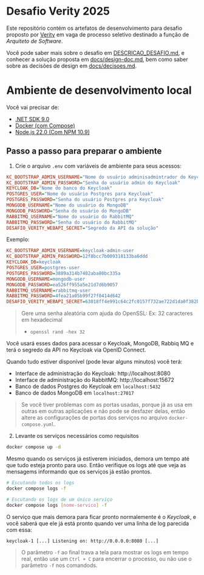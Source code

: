 # Desafio Verity 2025

Este repositório contém os artefatos de desenvolvimento para desafio proposto
por [Verity](https://www.verity.com.br) em vaga de processo seletivo destinado
a função de _Arquiteto de Software_.

Você pode saber mais sobre o desafio em [DESCRICAO_DESAFIO.md](DESCRICAO_DESAFIO.md),
e conhecer a solução proposta em [docs/design-doc.md](docs/design-doc.md), bem
como saber sobre as decisões de design em [docs/decisoes.md](docs/decisoes.md).

# Ambiente de desenvolvimento local

Você vai precisar de:

- [.NET SDK 9.0](https://dotnet.microsoft.com/pt-br/download/dotnet/9.0)
- [Docker (com Compose)](https://docs.docker.com/compose/)
- [Node.js 22.0 (Com NPM 10.9)](https://nodejs.org/pt)

## Passo a passo para preparar o ambiente

1) Crie o arquivo `.env` com variáveis de ambiente para seus acessos:
```ini
KC_BOOTSTRAP_ADMIN_USERNAME="Nome do usuário adminisadmintrador do Keycloak"
KC_BOOTSTRAP_ADMIN_PASSWORD="Senha do usuário admin do Keycloak"
KEYCLOAK_DB="Nome do banco do Keycloak"
POSTGRES_USER="Nome do usuário Postgres para Keycloak"
POSTGRES_PASSWORD="Senha do usuário Postgres pra Keycloak"
MONGODB_USERNAME="Nome do usuário do MongoDB"
MONGODB_PASSWORD="Senha do usuário do MongoDB"
RABBITMQ_USERNAME="Nome do usuário do RabbitMQ"
RABBITMQ_PASSWORD="Senha do usuário do RabbitMQ"
DESAFIO_VERITY_WEBAPI_SECRET="Segredo da API da solução"
```

Exemplo:
```ini
KC_BOOTSTRAP_ADMIN_USERNAME=keycloak-admin-user
KC_BOOTSTRAP_ADMIN_PASSWORD=12f8bcc7b009318133ba6ddd
KEYCLOAK_DB=keycloak
POSTGRES_USER=postgres-user
POSTGRES_PASSWORD=3889a314b7402aba80bc335a
MONGODB_USERNAME=mongodb-user
MONGODB_PASSWORD=ea526ff955a5e21d7d6b9057
RABBITMQ_USERNAME=rabbitmq-user
RABBITMQ_PASSWORD=4fea21a05b99f27f0414d642
DESAFIO_VERITY_WEBAPI_SECRET=63018ff4e991c64c2fc0157f732ae722d1da0f382bf6acea
```

> Gere uma senha aleatória com ajuda do OpenSSL: Ex: 32 caracteres em hexadecimal
> - `openssl rand -hex 32`

Você usará esses dados para acessar o Keycloak, MongoDB, Rabbiq MQ e terá o
segredo da API no Keycloak via OpenID Connect.

Quando tudo estiver disponível (pode levar alguns minutos) você terá:

- Interface de administração do Keycloak: http://localhost:8080
- Interface de administração do RabbitMQ: http://localhost:15672
- Banco de dados Postgres do Keycloak em `localhost:5432`
- Banco de dados MongoDB em `localhost:27017`

> Se você tiver problemas com as portas usadas, porque já as usa em outras
> em outras aplicações e não pode se desfazer delas, então altere as configurações
> de portas dos serviços no arquivo `docker-compose.yuml`.

2) Levante os serviços necessários como requisitos
```sh
docker compose up -d
```

Mesmo quando os serviços já estiverem iniciados, demora um tempo até que tudo
esteja pronto para uso. Então verifique os logs até que veja as mensagems informando
que os serviços já estão prontos.

```sh
# Escutando todos os logs
docker compose logs -f

# Escutando os logs de um único serviço
docker compose logs [nome-servico] -f
```

O serviço que mais demora para ficar pronto normalemente é o _Keycloak_, e você
saberá que ele já está pronto quando ver uma linha de log parecida com essa:

```log
keycloak-1 [...] Listening on: http://0.0.0.0:8080 [...]
```

> O parâmetro `-f` ao final trava a tela para mostrar os logs em tempo real,
> então use um `Ctrl + C` para encerrar o processo, ou não use o parâmetro
> `-f` nos comandods.
